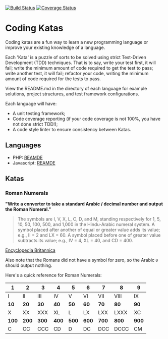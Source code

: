 [![Build Status](https://travis-ci.org/elliotjreed/code-kata-roman-numerals.svg?branch=master)](https://travis-ci.org/elliotjreed/code-kata-roman-numerals) [![Coverage Status](https://coveralls.io/repos/github/elliotjreed/code-kata-roman-numerals/badge.svg?branch=master)](https://coveralls.io/github/elliotjreed/code-kata-roman-numerals?branch=master)

# Coding Katas

Coding katas are a fun way to learn a new programming language or improve your existing knowledge of a language.

Each 'Kata' is a puzzle of sorts to be solved using strict Test-Driven Development (TDD) techniques. That is to say, write your test first, it will fail; write the minimum amount of code required to get the test to pass; write another test, it will fail; refactor your code, writing the minimum amount of code required for the tests to pass.

View the README.md in the directory of each language for example solutions, project structures, and test framework configurations.

Each language will have:

 - A unit testing framework;
 - Code coverage reporting (if your code coverage is not 100%, you have not done strict TDD!);
 - A code style linter to ensure consistency between Katas.

## Languages

 - PHP: [REAMDE](php/README.md)
 - Javascript: [REAMDE](javascript/README.md)

## Katas

### Roman Numerals

__"Write a converter to take a standard Arabic / decimal number and output the Roman Numeral."__

> The symbols are I, V, X, L, C, D, and M, standing respectively for 1, 5, 10, 50, 100, 500, and 1,000 in the Hindu-Arabic numeral system. A symbol placed after another of equal or greater value adds its value; e.g., II = 2 and LX = 60. A symbol placed before one of greater value subtracts its value; e.g., IV = 4, XL = 40, and CD = 400.

[Encyclopedia Britannica](https://www.britannica.com/topic/Roman-numeral)

Also note that the Romans did not have a symbol for zero, so the Arabic `0` should output nothing.

Here's a quick reference for Roman Numerals:

|**1**|**2**|**3**|**4**|**5**|**6**|**7**|**8**|**9**|
|-----|-----|-----|-----|-----|-----|-----|-----|-----|
| I | II | III | IV | V | VI | VII | VIII | IX  |
|**10**|**20**|**30**|**40**|**50**|**60**|**70**|**80**|**90**|
| X | XX | XXX | XL | L | LX | LXX | LXXX | XC  |
|**100**|**200**|**300**|**400**|**500**|**600**|**700**|**800**|**900**|
| C | CC | CCC | CD | D | DC | DCC | DCCC | CM |
